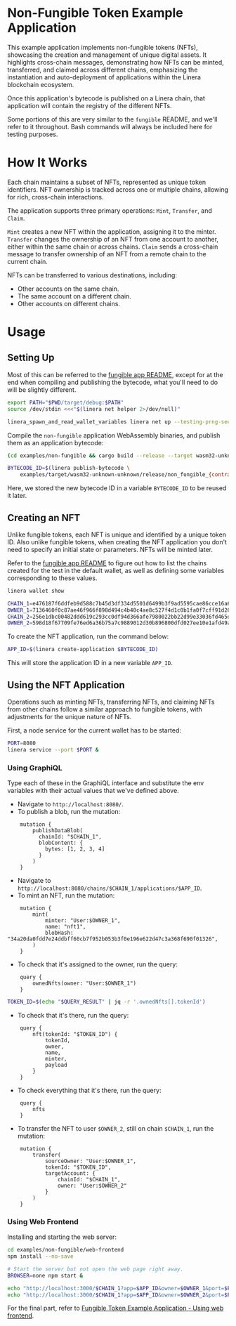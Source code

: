 <!-- cargo-rdme start -->

# Non-Fungible Token Example Application

This example application implements non-fungible tokens (NFTs), showcasing the creation and management of unique digital assets. It highlights cross-chain messages, demonstrating how NFTs can be minted, transferred, and claimed across different chains, emphasizing the instantiation and auto-deployment of applications within the Linera blockchain ecosystem.

Once this application's bytecode is published on a Linera chain, that application will contain the registry of the different NFTs.

Some portions of this are very similar to the `fungible` README, and we'll refer to it throughout. Bash commands will always be included here for testing purposes.

# How It Works

Each chain maintains a subset of NFTs, represented as unique token identifiers. NFT ownership is tracked across one or multiple chains, allowing for rich, cross-chain interactions.

The application supports three primary operations: `Mint`, `Transfer`, and `Claim`.

`Mint` creates a new NFT within the application, assigning it to the minter.
`Transfer` changes the ownership of an NFT from one account to another, either within the same chain or across chains.
`Claim` sends a cross-chain message to transfer ownership of an NFT from a remote chain to the current chain.

NFTs can be transferred to various destinations, including:

- Other accounts on the same chain.
- The same account on a different chain.
- Other accounts on different chains.

# Usage

## Setting Up

Most of this can be referred to the [fungible app README](https://github.com/linera-io/linera-protocol/blob/main/examples/fungible/README.md#setting-up), except for at the end when compiling and publishing the bytecode, what you'll need to do will be slightly different.

```bash
export PATH="$PWD/target/debug:$PATH"
source /dev/stdin <<<"$(linera net helper 2>/dev/null)"

linera_spawn_and_read_wallet_variables linera net up --testing-prng-seed 37
```

Compile the `non-fungible` application WebAssembly binaries, and publish them as an application bytecode:

```bash
(cd examples/non-fungible && cargo build --release --target wasm32-unknown-unknown)

BYTECODE_ID=$(linera publish-bytecode \
    examples/target/wasm32-unknown-unknown/release/non_fungible_{contract,service}.wasm)
```

Here, we stored the new bytecode ID in a variable `BYTECODE_ID` to be reused it later.

## Creating an NFT

Unlike fungible tokens, each NFT is unique and identified by a unique token ID. Also unlike fungible tokens, when creating the NFT application you don't need to specify an initial state or parameters. NFTs will be minted later.

Refer to the [fungible app README](https://github.com/linera-io/linera-protocol/blob/main/examples/fungible/README.md#creating-a-token) to figure out how to list the chains created for the test in the default wallet, as well as defining some variables corresponding to these values.

```bash
linera wallet show

CHAIN_1=e476187f6ddfeb9d588c7b45d3df334d5501d6499b3f9ad5595cae86cce16a65  # default chain for the wallet
OWNER_1=7136460f0c87ae46f966f898d494c4b40c4ae8c527f4d1c0b1fa0f7cff91d20f  # owner of chain 1
CHAIN_2=256e1dbc00482ddd619c293cc0df94d366afe7980022bb22d99e33036fd465dd  # another chain in the wallet
OWNER_2=598d18f67709fe76ed6a36b75a7c9889012d30b896800dfd027ee10e1afd49a3  # owner of chain 2
```

To create the NFT application, run the command below:

```bash
APP_ID=$(linera create-application $BYTECODE_ID)
```

This will store the application ID in a new variable `APP_ID`.

## Using the NFT Application

Operations such as minting NFTs, transferring NFTs, and claiming NFTs from other chains follow a similar approach to fungible tokens, with adjustments for the unique nature of NFTs.

First, a node service for the current wallet has to be started:

```bash
PORT=8080
linera service --port $PORT &
```

### Using GraphiQL

Type each of these in the GraphiQL interface and substitute the env variables with their actual values that we've defined above.

- Navigate to `http://localhost:8080/`.
- To publish a blob, run the mutation:

```gql,uri=http://localhost:8080/
    mutation {
        publishDataBlob(
          chainId: "$CHAIN_1",
          blobContent: {
            bytes: [1, 2, 3, 4]
          }
        )
    }
```

- Navigate to `http://localhost:8080/chains/$CHAIN_1/applications/$APP_ID`.
- To mint an NFT, run the mutation:

```gql,uri=http://localhost:8080/chains/$CHAIN_1/applications/$APP_ID
    mutation {
        mint(
            minter: "User:$OWNER_1",
            name: "nft1",
            blobHash: "34a20da0fdd7e24ddbff60cb7f952b053b3f0e196e622d47c3a368f690f01326",
        )
    }
```

- To check that it's assigned to the owner, run the query:

```gql,uri=http://localhost:8080/chains/$CHAIN_1/applications/$APP_ID
    query {
        ownedNfts(owner: "User:$OWNER_1")
    }
```

```bash
TOKEN_ID=$(echo "$QUERY_RESULT" | jq -r '.ownedNfts[].tokenId')
```

- To check that it's there, run the query:

```gql,uri=http://localhost:8080/chains/$CHAIN_1/applications/$APP_ID
    query {
        nft(tokenId: "$TOKEN_ID") {
            tokenId,
            owner,
            name,
            minter,
            payload
        }
    }
```

- To check everything that it's there, run the query:

```gql,uri=http://localhost:8080/chains/$CHAIN_1/applications/$APP_ID
    query {
        nfts
    }
```

- To transfer the NFT to user `$OWNER_2`, still on chain `$CHAIN_1`, run the mutation:

```gql,uri=http://localhost:8080/chains/$CHAIN_1/applications/$APP_ID
    mutation {
        transfer(
            sourceOwner: "User:$OWNER_1",
            tokenId: "$TOKEN_ID",
            targetAccount: {
                chainId: "$CHAIN_1",
                owner: "User:$OWNER_2"
            }
        )
    }
```

### Using Web Frontend

Installing and starting the web server:

```bash
cd examples/non-fungible/web-frontend
npm install --no-save

# Start the server but not open the web page right away.
BROWSER=none npm start &
```

```bash
echo "http://localhost:3000/$CHAIN_1?app=$APP_ID&owner=$OWNER_1&port=$PORT"
echo "http://localhost:3000/$CHAIN_1?app=$APP_ID&owner=$OWNER_2&port=$PORT"
```

For the final part, refer to [Fungible Token Example Application - Using web frontend](https://github.com/linera-io/linera-protocol/blob/main/examples/fungible/README.md#using-web-frontend).

<!-- cargo-rdme end -->
